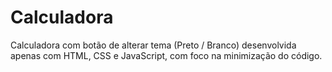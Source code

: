 # Calculadora
Calculadora com botão de alterar tema (Preto / Branco) desenvolvida apenas com HTML, CSS e JavaScript, com foco na minimização do código.
